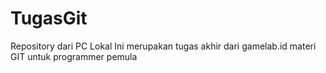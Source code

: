 # TugasGit
Repository dari PC Lokal
 Ini merupakan tugas akhir dari gamelab.id materi GIT untuk programmer pemula
